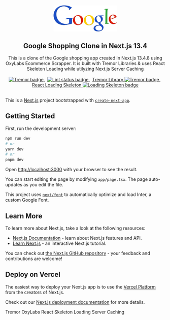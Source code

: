 <p align="center">
  <br />
  <img width="200" src="./public/Logo.png" alt="Google Logo">
  <br />
</p>

<h2 align="center">Google Shopping Clone in Next.js 13.4</h2>

<p align="center">
  This is a clone of the Google shopping app created in Next.js 13.4.8 using OxyLabs Ecommerce Scrapper. It is built with Tremor Libraries & uses React Skeleton Loading while utilyzing Next.js Server Caching
  <br />
  <br />
  <a href="https://img.shields.io/badge/Next-black?style=for-the-badge&logo=next.js&logoColor=white">
    <img src="https://badge.fury.io/gh/tremorlabs%2Ftremor.svg" alt="Tremor badge">
  </a>
  &nbsp;
  <a href="https://github.com/oxylabs">
    <img src="https://github.com/aniftyco/awesome-tailwindcss/workflows/Lint/badge.svg" alt="Lint status badge">
  </a>
    &nbsp;
  <a href="https://github.com/tremorlabs/tremor"> Tremor Library
   <img src="https://badge.fury.io/gh/tremorlabs%2Ftremor.svg" alt="Tremor badge">
  </a>
    &nbsp;
  <a href="https://github.com/dvtng/react-loading-skeleton"> React Loading Skeleton
    <img src="https://badge.fury.io/gh/dvtng%2Freact-loading-skeleton.svg" alt="Loading Skeleton badge">
  </a>
  <br />
  <br />
</p>



































This is a [Next.js](https://nextjs.org/) project bootstrapped with [`create-next-app`](https://github.com/vercel/next.js/tree/canary/packages/create-next-app).

## Getting Started

First, run the development server:

```bash
npm run dev
# or
yarn dev
# or
pnpm dev
```

Open [http://localhost:3000](http://localhost:3000) with your browser to see the result.

You can start editing the page by modifying `app/page.tsx`. The page auto-updates as you edit the file.

This project uses [`next/font`](https://nextjs.org/docs/basic-features/font-optimization) to automatically optimize and load Inter, a custom Google Font.

## Learn More

To learn more about Next.js, take a look at the following resources:

- [Next.js Documentation](https://nextjs.org/docs) - learn about Next.js features and API.
- [Learn Next.js](https://nextjs.org/learn) - an interactive Next.js tutorial.

You can check out [the Next.js GitHub repository](https://github.com/vercel/next.js/) - your feedback and contributions are welcome!

## Deploy on Vercel

The easiest way to deploy your Next.js app is to use the [Vercel Platform](https://vercel.com/new?utm_medium=default-template&filter=next.js&utm_source=create-next-app&utm_campaign=create-next-app-readme) from the creators of Next.js.

Check out our [Next.js deployment documentation](https://nextjs.org/docs/deployment) for more details.


Tremor
OxyLabs
React Skeleton Loading
Server Caching
